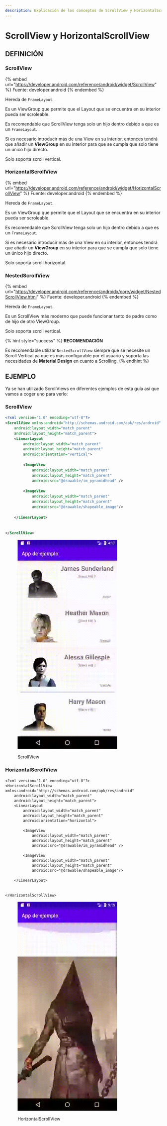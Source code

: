 ```yaml
---
description: Explicación de los conceptos de ScrollView y HorizontalScrollView
---
```


# ScrollView y HorizontalScrollView

## DEFINICIÓN

### ScrollView

{% embed url="https://developer.android.com/reference/android/widget/ScrollView" %}
Fuente: developer.android
{% endembed %}

Hereda de `FrameLayout`.

Es un ViewGroup que permite que el Layout que se encuentra en su interior pueda ser scroleable.

Es recomendable que ScrollView tenga solo un hijo dentro debido a que es un `FrameLayout`.&#x20;

Si es necesario introducir más de una View en su interior, entonces tendrá que añadir un **ViewGroup** en su interior para que se cumpla que solo tiene un único hijo directo.

Solo soporta scroll vertical.

### HorizontalScrollView

{% embed url="https://developer.android.com/reference/android/widget/HorizontalScrollView" %}
Fuente: developer.android
{% endembed %}

Hereda de `FrameLayout`.

Es un ViewGroup que permite que el Layout que se encuentra en su interior pueda ser scroleable.

Es recomendable que ScrollView tenga solo un hijo dentro debido a que es un `FrameLayout`.&#x20;

Si es necesario introducir más de una View en su interior, entonces tendrá que añadir un **ViewGroup** en su interior para que se cumpla que solo tiene un único hijo directo.

Solo soporta scroll horizontal.

### NestedScrollView

{% embed url="https://developer.android.com/reference/androidx/core/widget/NestedScrollView.html" %}
Fuente: developer.android
{% endembed %}

Hereda de `FrameLayout`.

Es un ScrollView más moderno que puede funcionar tanto de padre como de hijo de otro ViewGroup.

Solo soporta scroll vertical.

{% hint style="success" %}
**RECOMENDACIÓN**

Es recomendable utilizar `NestedScrollView` siempre que se necesite un Scroll Vertical ya que es más configurable por el usuario y soporta las necesidades de **Material Design** en cuanto a Scrolling.
{% endhint %}

## EJEMPLO

Ya se han utilizado ScrollViews en diferentes ejemplos de esta guía así que vamos a coger uno para verlo:

### ScrollView

```xml
<?xml version="1.0" encoding="utf-8"?>
<ScrollView xmlns:android="http://schemas.android.com/apk/res/android"
    android:layout_width="match_parent"
    android:layout_height="match_parent">
    <LinearLayout
        android:layout_width="match_parent"
        android:layout_height="match_parent"
        android:orientation="vertical">

        <ImageView
            android:layout_width="match_parent"
            android:layout_height="match_parent"
            android:src="@drawable/im_pyramidhead" />

        <ImageView
            android:layout_width="match_parent"
            android:layout_height="match_parent"
            android:src="@drawable/shapeable_image"/>

    </LinearLayout>


</ScrollView>
```

<figure><img src="../../.gitbook/assets/scrollview-video.gif" alt=""><figcaption><p>ScrollView</p></figcaption></figure>

### HorizontalScrollView

```
<?xml version="1.0" encoding="utf-8"?>
<HorizontalScrollView xmlns:android="http://schemas.android.com/apk/res/android"
    android:layout_width="match_parent"
    android:layout_height="match_parent">
    <LinearLayout
        android:layout_width="match_parent"
        android:layout_height="match_parent"
        android:orientation="horizontal">

        <ImageView
            android:layout_width="match_parent"
            android:layout_height="match_parent"
            android:src="@drawable/im_pyramidhead" />

        <ImageView
            android:layout_width="match_parent"
            android:layout_height="match_parent"
            android:src="@drawable/shapeable_image"/>

    </LinearLayout>


</HorizontalScrollView>
```

<figure><img src="../../.gitbook/assets/horizontalscrollview-video.gif" alt=""><figcaption><p>HorizontalScrollView</p></figcaption></figure>

